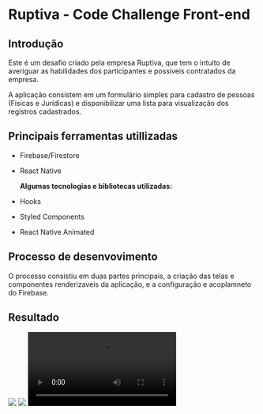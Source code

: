 # Ruptiva - Code Challenge Front-end

## Introdução

Este é um desafio criado pela empresa Ruptiva, que tem o intuito de averiguar as habilidades dos participantes e possiveis contratados da empresa.

A aplicação consistem em um formulário simples para cadastro de pessoas (Fisicas e Jurídicas) e disponibilizar uma lista para visualização dos registros cadastrados.

## Principais ferramentas utillizadas

- Firebase/Firestore
- React Native
  
  **Algumas tecnologias e bibliotecas utilizadas:**
- Hooks
- Styled Components
- React Native Animated


## Processo de desenvovimento

O processo consistiu em duas partes principais, a criação das telas e componentes renderizaveis da aplicação, e a configuração e acoplamneto do Firebase. 

## Resultado

<Image src='https://i.imgur.com/ROpxEPD.png'>
<Image src='https://i.imgur.com/0kKKX7t.png'>
<Video src='https://i.imgur.com/m9IsNPT.gifv'>

## Dificuldades e problemas encontrados

Ao decorrer do desenvolvimento da aplicação aconteceram alguns problemas, que podem se resumir em dois.

 ### A dificuldade de desenvolver o projeto utilizando o Snack

  - A parte de criação dos componentes foi bastante simples, o gerenciamento de dependências do Snack simplificou muito o processo, o problema começou quando passei para a parte de integrar o Firebase na aplicação. Por ele controlar muito o processo de genrenciamento de dependência, acabei não conseguindo configurar o Firebase de forma correta, ele nem se quer chegava a executar. Até cheguei a criar um projeto utilizando expo na minha maquina local, mas aconteceu o mesmo problema na configuração do Firebase.

  **Como o problema foi resolvido ?**
- Acabei criando um projeto utilizando o react-native CLI, onde posso ter o total controle da instalação das dependências, assim como acesso aos arquivos nativos da aplicação (Android e iOS)

 ### Dificuldades de lidar com side effects e chamadas assincronas

- Na parte de integração com o Firebase, tive dificuldade a lidar com os efeitos colaterais criados pelo modo com que o Firestore se comunica com a aplicação (Realtime), outro problema foi a parte de chamadas assíncronas, que a integração com o Firebase ocasionou.

 **Como o problema foi resolvido ?**
- Para a parte de side effects eu troquei a implementação de classes pela nova funcionalidade do react, os React Hooks, que me possibilitou ter um maior controle sobre os efeitos colaterais, já a parte de chamada assíncronas, utilizei async/await para lidar com elas.


 **O que ainda pode ser melhorado:**
 - A arquitetura Redux proporcionaria um melhor controle do fluxo da aplicação, alem da possibilidade de compartilhamento de estado, deixando o código muito mais limpo e organizado
 - Utilização do Redux-Sagas para o controle das requisições assincronas, assim casando muito bem com o Redux e os Hooks

## Considerações finais

- No geral, esse challenge foi o mais louco que eu já fiz, criei e recriei o mesmo projeto muitas vezes, de diversas formas diferentes, além de por em prática coisas que eu só tinha estudado na teoria. De qualquer forma, quero agradecer o time da empresa Ruptiva pela oportunidade, assim com me desculpar por não conseguir entregar tudo como prometido. Até mais!





